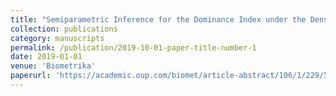 ```yaml
---
title: "Semiparametric Inference for the Dominance Index under the Density Ratio Model"
collection: publications
category: manuscripts
permalink: /publication/2019-10-01-paper-title-number-1
date: 2019-01-01
venue: 'Biometrika'
paperurl: 'https://academic.oup.com/biomet/article-abstract/106/1/229/5298935?redirectedFrom=fulltext'
---
```

